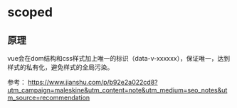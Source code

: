 # scoped

## 原理

vue会在dom结构和css样式加上唯一的标识（data-v-xxxxxx），保证唯一，达到样式的私有化，避免样式的全局污染。  

参考： https://www.jianshu.com/p/b92e2a022cd8?utm_campaign=maleskine&utm_content=note&utm_medium=seo_notes&utm_source=recommendation
